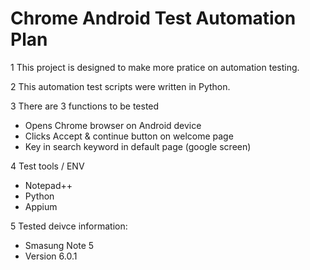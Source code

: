 # Chrome Android Test Automation Plan

1  This project is designed to make more pratice on automation testing.

2  This automation test scripts were written in Python.

3  There are 3 functions to be tested

   - Opens Chrome browser on Android device
   - Clicks Accept & continue button on welcome page
   - Key in search keyword in default page (google screen)
   
4 Test tools / ENV
   - Notepad++
   - Python
   - Appium   
   
5 Tested deivce information:
   - Smasung Note 5
   - Version 6.0.1

   
   
   
   
